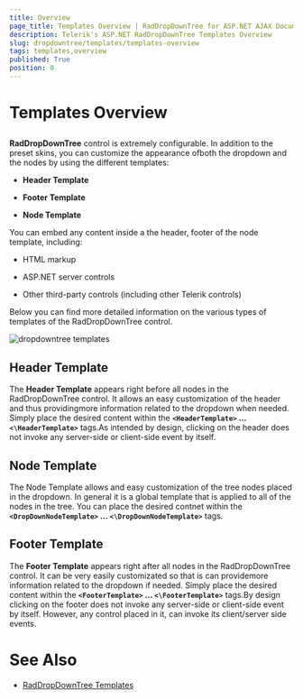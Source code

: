 ```yaml
---
title: Overview
page_title: Templates Overview | RadDropDownTree for ASP.NET AJAX Documentation
description: Telerik's ASP.NET RadDropDownTree Templates Overview
slug: dropdowntree/templates/templates-overview
tags: templates,overview
published: True
position: 0
---
```


# Templates Overview



## 

**RadDropDownTree** control is extremely configurable. In addition to the preset skins, you can customize the appearance ofboth the dropdown and the nodes by using the different templates:

* **Header Template**

* **Footer Template**

* **Node Template**

You can embed any content inside a the header, footer of the node template, including:

* HTML markup

* ASP.NET server controls

* Other third-party controls (including other Telerik controls)

Below you can find more detailed information on the various types of templates of the RadDropDownTree control.

![dropdowntree templates](images/dropdowntree_templates.png)

## Header Template

The **Header Template** appears right before all nodes in the RadDropDownTree control. It allows an easy customization of the header and thus providingmore information related to the dropdown when needed. Simply place the desired content within the **`<HeaderTemplate>` ... `<\HeaderTemplate>`** tags.As intended by design, clicking on the header does not invoke any server-side or client-side event by itself.

## Node Template

The Node Template allows and easy customization of the tree nodes placed in the dropdown. In general it is a global template that is applied to all of the nodes in the tree. You can place the desired contnet within the **`<DropDownNodeTemplate>` ... `<\DropDownNodeTemplate>`** tags.

## Footer Template

The **Footer Template** appears right after all nodes in the RadDropDownTree control. It can be very easily customizated so that is can providemore information related to the dropdown if needed. Simply place the desired content within the **`<FooterTemplate>` ... `<\FooterTemplate>`** tags.By design clicking on the footer does not invoke any server-side or client-side event by itself. However, any control placed in it, can invoke its client/server side events.

# See Also

 * [RadDropDownTree Templates](https://demos.telerik.com/aspnet-ajax/dropdowntree/examples/functionality/templates/defaultcs.aspx)
